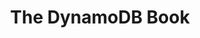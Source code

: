 ---
keywords: The DynamoDB Book, DynamoDB, AWS, Learn DynamoDB
layout: book.njk
title: The DynamoDB Book
website: https://www.dynamodbbook.com/
affiliateLink: https://gumroad.com/a/262272115
description: DynamoDB book is finally a book which explains how to work with DynamoDB from scratch. With real world examples.
logo: dynamodbbook.webp
topics: AWS DynamoDB
---